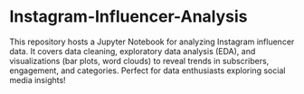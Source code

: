# Instagram-Influencer-Analysis
This repository hosts a Jupyter Notebook for analyzing Instagram influencer data. It covers data cleaning, exploratory data analysis (EDA), and visualizations (bar plots, word clouds) to reveal trends in subscribers, engagement, and categories. Perfect for data enthusiasts exploring social media insights!
